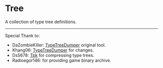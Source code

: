 # Tree

A collection of type tree definitions.
_____________________________________________________________________________________________________________________________
Special Thank to:
- DaZombieKiller: [TypeTreeDumper](https://github.com/DaZombieKiller/TypeTreeDumper) original tool.
- Khang06: [TypeTreeDumper](https://github.com/khang06/TypeTreeDumper) for changes.
- Ds5678: [Tpk](https://github.com/AssetRipper/Tpk) for compressing type trees.
- Radioegor146: for providing game binary archive.
